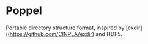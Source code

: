# Poppel

Portable directory structure format, inspired by [exdir]((https://github.com/CINPLA/exdir) and HDF5.
